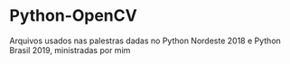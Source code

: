# Python-OpenCV
Arquivos usados nas palestras dadas no Python Nordeste 2018 e Python Brasil 2019, ministradas por mim
